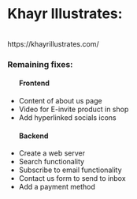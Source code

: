 <h1>Khayr Illustrates:</h1> </br>
  https://khayrillustrates.com/ </br>
<h3>Remaining fixes:</h3>
<ul>
  <h4>Frontend</h4>
    <li>Content of about us page</li>
    <li>Video for E-invite product in shop</li>
    <li>Add hyperlinked socials icons</li>
  <h4>Backend</h4>
    <li>Create a web server</li>
    <li>Search functionality</li>
    <li>Subscribe to email functionality</li>
    <li>Contact us form to send to inbox</li>
    <li>Add a payment method</li>
</ul>
